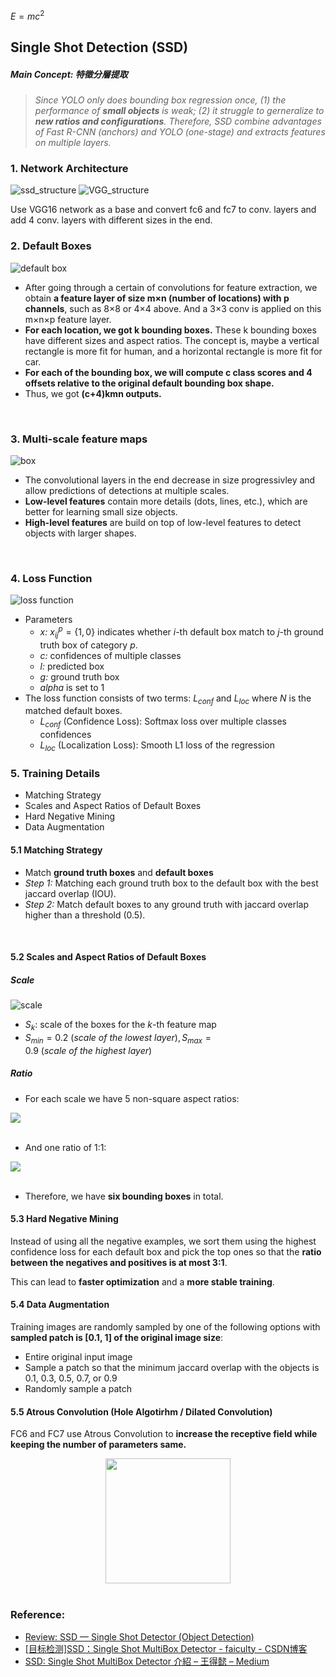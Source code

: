  $E=mc^2$ 
## Single Shot Detection (SSD)

##### Main Concept: 特徵分層提取
>_Since YOLO only does bounding box regression once, (1) the performance of **small objects** is weak; (2) it struggle to gerneralize to **new ratios and configurations**._
_Therefore, SSD combine advantages of Fast R-CNN (anchors) and YOLO (one-stage) and extracts features on multiple layers._


### 1. Network Architecture

![ssd_structure](https://upload.cc/i1/2019/02/25/iK91cM.png)
![VGG_structure](https://upload.cc/i1/2019/02/25/3e5XEa.png)
  
Use VGG16 network as a base and convert fc6 and fc7 to conv. layers and add 4 conv. layers with different sizes in the end.
<br/>

### 2. Default Boxes
![default box](https://upload.cc/i1/2019/02/25/InWMyb.jpg)
- After going through a certain of convolutions for feature extraction, we obtain **a feature layer of size m×n (number of locations) with p channels**, such as 8×8 or 4×4 above. And a 3×3 conv is applied on this m×n×p feature layer.
- **For each location, we got k bounding boxes.** These k bounding boxes have different sizes and aspect ratios. The concept is, maybe a vertical rectangle is more fit for human, and a horizontal rectangle is more fit for car.
- **For each of the bounding box, we will compute c class scores and 4 offsets relative to the original default bounding box shape.**
- Thus, we got **(c+4)kmn outputs.**
<br/>

### 3. Multi-scale feature maps
![box](https://upload.cc/i1/2019/02/25/3r4L1j.png)  
- The convolutional layers in the end decrease in size progressivley and allow predictions of detections at multiple scales.
- **Low-level features** contain more details (dots, lines, etc.), which are better for learning small size objects.
- **High-level features** are build on top of low-level features to detect objects with larger shapes.
<br/>

### 4. Loss Function
![loss function](https://upload.cc/i1/2019/02/25/mAnQvs.png)
- Parameters 
  *  _x:_ $x_{ij}^p = \lbrace 1,0 \rbrace$ indicates whether _i_-th default box match to _j_-th ground truth box of category _p_.
  *  _c:_ confidences of multiple classes
  *  _l:_ predicted box
  *  _g:_ ground truth box
  *  _alpha_ is set to 1
- The loss function consists of two terms: $L_{conf}$ and $L_{loc}$ where $N$ is the matched default boxes. 
  *  $L_{conf}$ (Confidence Loss): Softmax loss over multiple classes confidences
  *  $L_{loc}$ (Localization Loss): Smooth L1 loss of the regression



### 5. Training Details
- Matching Strategy
- Scales and Aspect Ratios of Default Boxes
- Hard Negative Mining
- Data Augmentation
#### 5.1 Matching Strategy
- Match **ground truth boxes** and **default boxes**
- _Step 1:_ Matching each ground truth box to the default box with the best jaccard overlap (IOU).
- _Step 2:_ Match default boxes to any ground truth with jaccard overlap higher than a threshold (0.5).
<br/>

#### 5.2 Scales and Aspect Ratios of Default Boxes      
##### Scale         
![scale](https://upload.cc/i1/2019/02/25/0ARhpN.png)
- $S_k:$ scale of the boxes for the _k_-th feature map
- $S_{min} = 0.2\ (scale\ of\ the\ lowest\ layer),S_{max} = 0.9\ (scale\ of\ the\ highest\ layer)$

##### Ratio
- For each scale we have 5 non-square aspect ratios:
<div align=left>  
<img src="https://upload.cc/i1/2019/02/25/pgaZnK.png">
</div>  
<br/>

- And one ratio of 1:1:
<div align=left>  
<img src="https://upload.cc/i1/2019/02/25/ok4IT9.png">
</div>
<br/>

- Therefore, we have **six bounding boxes** in total.

#### 5.3 Hard Negative Mining 
Instead of using all the negative examples, we sort them using the highest confidence loss for each default box and pick the top ones so that the **ratio between the negatives and positives is at most 3:1**.

This can lead to **faster optimization** and a **more stable training**.
<br/>

#### 5.4 Data Augmentation
Training images are randomly sampled by one of the following options with **sampled patch is [0.1, 1] of the original image size**:
- Entire original input image
- Sample a patch so that the minimum jaccard overlap with the objects is 0.1, 0.3, 0.5, 0.7, or 0.9
- Randomly sample a patch

#### 5.5 Atrous Convolution (Hole Algotirhm / Dilated Convolution)     
FC6 and FC7 use Atrous Convolution to **increase the receptive field while keeping the number of parameters same.**     
<div align=center>  
<img src="https://upload.cc/i1/2019/02/25/sfcxhQ.gif" height="200">
</div>  

<br/>



### Reference:
- [Review: SSD — Single Shot Detector (Object Detection)](https://towardsdatascience.com/review-ssd-single-shot-detector-object-detection-851a94607d11)
- [[目标检测]SSD：Single Shot MultiBox Detector - faiculty - CSDN博客](https://blog.csdn.net/neu_chenguangq/article/details/79057655)
- [SSD: Single Shot MultiBox Detector 介紹 – 王得懿 – Medium](https://medium.com/@bigwaterking01/ssd-single-shot-multibox-detector-%E4%BB%8B%E7%B4%B9-1fe95073c1a3)

